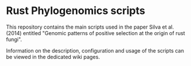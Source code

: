 Rust Phylogenomics scripts
===========================

This repository contains the main scripts used in the paper Silva et al. (2014) entitled "Genomic patterns of positive
selection at the origin of rust fungi".

Information on the description, configuration and usage of the scripts can be viewed in the dedicated wiki pages. 